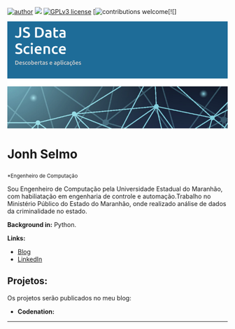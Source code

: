 [![author](https://img.shields.io/badge/author-jonhsel-red.svg)](https://www.linkedin.com/in/jonh-selmo-956aa630/) [![](https://img.shields.io/badge/python-3.7+-blue.svg)](https://www.python.org/downloads/release/python-365/) [![GPLv3 license](https://img.shields.io/badge/License-GPLv3-blue.svg)](http://perso.crans.org/besson/LICENSE.html) [![contributions welcome](https://img.shields.io/badge/contributions-welcome-brightgreen.svg?style=flat)[![]


<p align="center">
  <img src="banner.png" >
</p>

# Jonh Selmo
<sub>*Engenheiro de Computação</sub>

Sou Engenheiro de Computação pela Universidade Estadual do Maranhão, com habiliatação em engenharia de controle e automação.Trabalho no Ministério Público do Estado do Maranhão, onde realizado análise de dados da criminalidade no estado.

**Background in:** Python.

**Links:**
* [Blog](http://jonhselmo.com.br)
* [LinkedIn](https://www.linkedin.com/in/jonh-selmo-956aa630)



## Projetos:
Os projetos serão publicados no meu blog:

* **Codenation:** 


---




